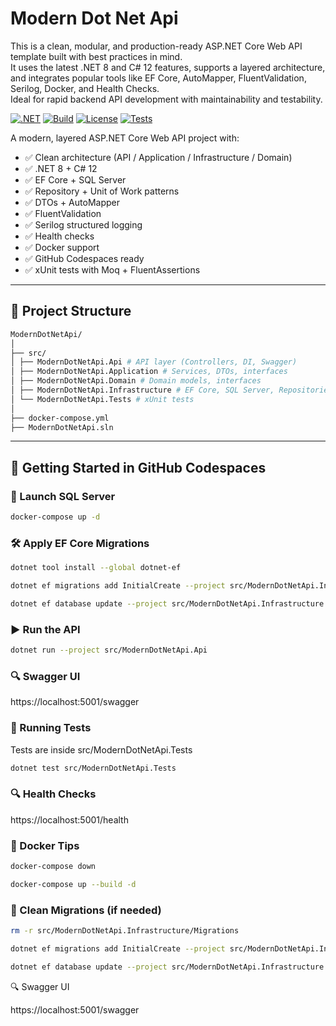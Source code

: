 # Modern Dot Net Api

This is a clean, modular, and production-ready ASP.NET Core Web API template built with best practices in mind.  
It uses the latest .NET 8 and C# 12 features, supports a layered architecture, and integrates popular tools like EF Core, AutoMapper, FluentValidation, Serilog, Docker, and Health Checks.  
Ideal for rapid backend API development with maintainability and testability.

[![.NET](https://img.shields.io/badge/.NET-8-blueviolet.svg)](https://dotnet.microsoft.com/)
[![Build](https://img.shields.io/badge/build-passing-brightgreen.svg)]()
[![License](https://img.shields.io/badge/license-MIT-blue.svg)]()
[![Tests](https://img.shields.io/badge/tests-passing-brightgreen.svg)]()

A modern, layered ASP.NET Core Web API project with:

- ✅ Clean architecture (API / Application / Infrastructure / Domain)
- ✅ .NET 8 + C# 12
- ✅ EF Core + SQL Server
- ✅ Repository + Unit of Work patterns
- ✅ DTOs + AutoMapper
- ✅ FluentValidation
- ✅ Serilog structured logging
- ✅ Health checks
- ✅ Docker support
- ✅ GitHub Codespaces ready
- ✅ xUnit tests with Moq + FluentAssertions

---

## 📁 Project Structure
```bash
ModernDotNetApi/
│
├── src/
│ ├── ModernDotNetApi.Api # API layer (Controllers, DI, Swagger)
│ ├── ModernDotNetApi.Application # Services, DTOs, interfaces
│ ├── ModernDotNetApi.Domain # Domain models, interfaces
│ ├── ModernDotNetApi.Infrastructure # EF Core, SQL Server, Repositories
│ └── ModernDotNetApi.Tests # xUnit tests
│
├── docker-compose.yml
├── ModernDotNetApi.sln

```

---

## 🚀 Getting Started in GitHub Codespaces

### 🐘 Launch SQL Server

```bash
docker-compose up -d
```

### 🛠 Apply EF Core Migrations
```bash
dotnet tool install --global dotnet-ef

dotnet ef migrations add InitialCreate --project src/ModernDotNetApi.Infrastructure --startup-project src/ModernDotNetApi.Api

dotnet ef database update --project src/ModernDotNetApi.Infrastructure --startup-project src/ModernDotNetApi.Api
```

### ▶ Run the API

```bash
dotnet run --project src/ModernDotNetApi.Api
```

### 🔍 Swagger UI

https://localhost:5001/swagger


### 🧪 Running Tests

Tests are inside src/ModernDotNetApi.Tests
```bash
dotnet test src/ModernDotNetApi.Tests
```

### 🔍 Health Checks

https://localhost:5001/health


### 🐳 Docker Tips

```bash
docker-compose down

docker-compose up --build -d
```

### 🧼 Clean Migrations (if needed)
```bash
rm -r src/ModernDotNetApi.Infrastructure/Migrations

dotnet ef migrations add InitialCreate --project src/ModernDotNetApi.Infrastructure --startup-project src/ModernDotNetApi.Api

dotnet ef database update --project src/ModernDotNetApi.Infrastructure --startup-project src/ModernDotNetApi.Api
```


🔍 Swagger UI

https://localhost:5001/swagger

